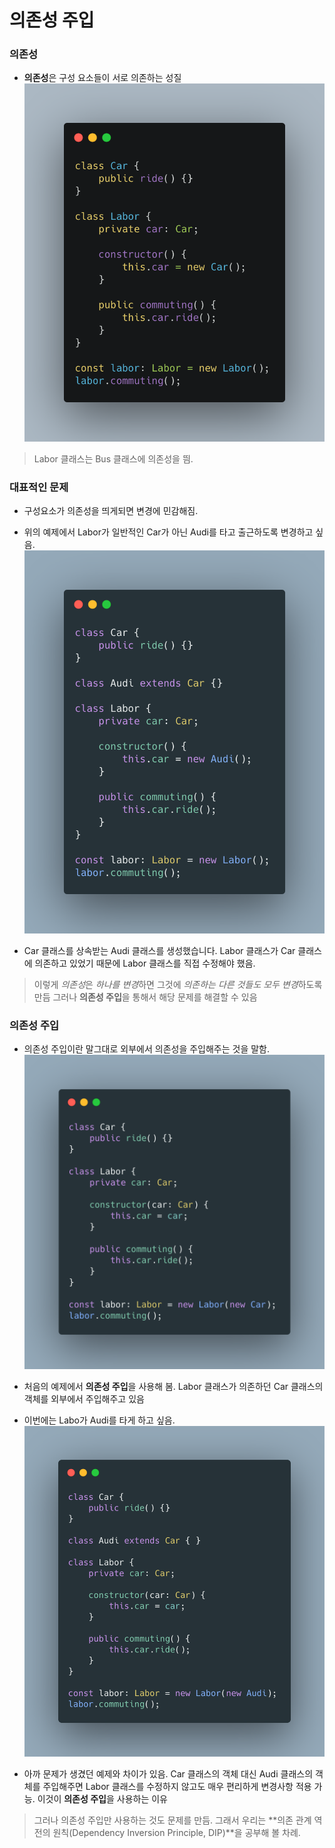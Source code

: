 # 의존성 주입

### 의존성

- **의존성**은 구성 요소들이 서로 의존하는 성질
  ![dependency_injection1](../src/images/dependency_injection/dependency_injection1.png)

> Labor 클래스는 Bus 클래스에 의존성을 띔.

### 대표적인 문제

- 구성요소가 의존성을 띄게되면 변경에 민감해짐.
- 위의 예제에서 Labor가 일반적인 Car가 아닌 Audi를 타고 출근하도록 변경하고 싶음.
  ![dependency_injection2](../src/images/dependency_injection/dependency_injection2.png)

- Car 클래스를 상속받는 Audi 클래스를 생성했습니다. Labor 클래스가 Car 클래스에 의존하고 있었기 때문에 Labor 클래스를 직접 수정해야 했음.

> 이렇게 *의존성*은 *하나를 변경*하면 그것에 *의존하는 다른 것들도 모두 변경*하도록 만듬
> 그러나 **의존성 주입**을 통해서 해당 문제를 해결할 수 있음

### 의존성 주입

- 의존성 주입이란 말그대로 외부에서 의존성을 주입해주는 것을 말함.
  ![dependency_injection3](../src/images/dependency_injection/dependency_injection3.png)

- 처음의 예제에서 **의존성 주입**을 사용해 봄. Labor 클래스가 의존하던 Car 클래스의 객체를 외부에서 주입해주고 있음

- 이번에는 Labo가 Audi를 타게 하고 싶음.
  ![dependency_injection4](../src/images/dependency_injection/dependency_injection4.png)

- 아까 문제가 생겼던 예제와 차이가 있음. Car 클래스의 객체 대신 Audi 클래스의 객체를 주입해주면 Labor 클래스를 수정하지 않고도 매우 편리하게 변경사항 적용 가능. 이것이 **의존성 주입**을 사용하는 이유

> 그러나 의존성 주입만 사용하는 것도 문제를 만듬. 그래서 우리는 **의존 관계 역전의 원칙(Dependency Inversion Principle, DIP)**을 공부해 볼 차례.
